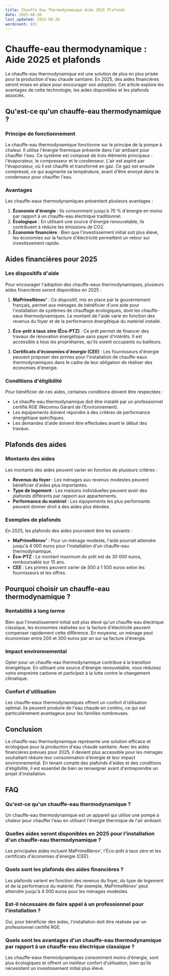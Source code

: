```yaml
---
title: Chauffe Eau Thermodynamique Aide 2025 Plafonds
date: 2025-08-20
last_updated: 2025-08-20
wordcount: 831
---
```


# Chauffe-eau thermodynamique : Aide 2025 et plafonds

Le chauffe-eau thermodynamique est une solution de plus en plus prisée pour la production d'eau chaude sanitaire. En 2025, des aides financières seront mises en place pour encourager son adoption. Cet article explore les avantages de cette technologie, les aides disponibles et les plafonds associés.

## Qu'est-ce qu'un chauffe-eau thermodynamique ?

### Principe de fonctionnement

Le chauffe-eau thermodynamique fonctionne sur le principe de la pompe à chaleur. Il utilise l'énergie thermique présente dans l'air ambiant pour chauffer l'eau. Ce système est composé de trois éléments principaux : l'évaporateur, le compresseur et le condenseur. L'air est aspiré par l'évaporateur, où il est chauffé et transformé en gaz. Ce gaz est ensuite compressé, ce qui augmente sa température, avant d'être envoyé dans le condenseur pour chauffer l'eau.

### Avantages

Les chauffe-eaux thermodynamiques présentent plusieurs avantages :

1. **Économie d'énergie** : Ils consomment jusqu'à 70 % d'énergie en moins par rapport à un chauffe-eau électrique traditionnel.
2. **Écologique** : En utilisant une source d'énergie renouvelable, ils contribuent à réduire les émissions de CO2.
3. **Économie financière** : Bien que l'investissement initial soit plus élevé, les économies sur la facture d'électricité permettent un retour sur investissement rapide.

## Aides financières pour 2025

### Les dispositifs d'aide

Pour encourager l'adoption des chauffe-eaux thermodynamiques, plusieurs aides financières seront disponibles en 2025 :

1. **MaPrimeRénov'** : Ce dispositif, mis en place par le gouvernement français, permet aux ménages de bénéficier d'une aide pour l'installation de systèmes de chauffage écologiques, dont les chauffe-eaux thermodynamiques. Le montant de l'aide varie en fonction des revenus du foyer et de la performance énergétique du matériel installé.

2. **Éco-prêt à taux zéro (Éco-PTZ)** : Ce prêt permet de financer des travaux de rénovation énergétique sans payer d'intérêts. Il est accessible à tous les propriétaires, qu'ils soient occupants ou bailleurs.

3. **Certificats d'économies d'énergie (CEE)** : Les fournisseurs d'énergie peuvent proposer des primes pour l'installation de chauffe-eaux thermodynamiques dans le cadre de leur obligation de réaliser des économies d'énergie.

### Conditions d'éligibilité

Pour bénéficier de ces aides, certaines conditions doivent être respectées :

- Le chauffe-eau thermodynamique doit être installé par un professionnel certifié RGE (Reconnu Garant de l’Environnement).
- Les équipements doivent répondre à des critères de performance énergétique spécifiques.
- Les demandes d'aide doivent être effectuées avant le début des travaux.

## Plafonds des aides

### Montants des aides

Les montants des aides peuvent varier en fonction de plusieurs critères :

- **Revenus du foyer** : Les ménages aux revenus modestes peuvent bénéficier d'aides plus importantes.
- **Type de logement** : Les maisons individuelles peuvent avoir des plafonds différents par rapport aux appartements.
- **Performance du matériel** : Les équipements les plus performants peuvent donner droit à des aides plus élevées.

### Exemples de plafonds

En 2025, les plafonds des aides pourraient être les suivants :

- **MaPrimeRénov'** : Pour un ménage modeste, l'aide pourrait atteindre jusqu'à 4 000 euros pour l'installation d'un chauffe-eau thermodynamique.
- **Éco-PTZ** : Le montant maximum du prêt est de 30 000 euros, remboursable sur 15 ans.
- **CEE** : Les primes peuvent varier de 500 à 1 500 euros selon les fournisseurs et les offres.

## Pourquoi choisir un chauffe-eau thermodynamique ?

### Rentabilité à long terme

Bien que l'investissement initial soit plus élevé qu'un chauffe-eau électrique classique, les économies réalisées sur la facture d'électricité peuvent compenser rapidement cette différence. En moyenne, un ménage peut économiser entre 200 et 300 euros par an sur sa facture d'énergie.

### Impact environnemental

Opter pour un chauffe-eau thermodynamique contribue à la transition énergétique. En utilisant une source d'énergie renouvelable, vous réduisez votre empreinte carbone et participez à la lutte contre le changement climatique.

### Confort d'utilisation

Les chauffe-eaux thermodynamiques offrent un confort d'utilisation optimal. Ils peuvent produire de l'eau chaude en continu, ce qui est particulièrement avantageux pour les familles nombreuses.

## Conclusion

Le chauffe-eau thermodynamique représente une solution efficace et écologique pour la production d'eau chaude sanitaire. Avec les aides financières prévues pour 2025, il devient plus accessible pour les ménages souhaitant réduire leur consommation d'énergie et leur impact environnemental. En tenant compte des plafonds d'aides et des conditions d'éligibilité, il est essentiel de bien se renseigner avant d'entreprendre un projet d'installation.

## FAQ

### Qu'est-ce qu'un chauffe-eau thermodynamique ?

Un chauffe-eau thermodynamique est un appareil qui utilise une pompe à chaleur pour chauffer l'eau en utilisant l'énergie thermique de l'air ambiant.

### Quelles aides seront disponibles en 2025 pour l'installation d'un chauffe-eau thermodynamique ?

Les principales aides incluent MaPrimeRénov', l'Éco-prêt à taux zéro et les certificats d'économies d'énergie (CEE).

### Quels sont les plafonds des aides financières ?

Les plafonds varient en fonction des revenus du foyer, du type de logement et de la performance du matériel. Par exemple, MaPrimeRénov' peut atteindre jusqu'à 4 000 euros pour les ménages modestes.

### Est-il nécessaire de faire appel à un professionnel pour l'installation ?

Oui, pour bénéficier des aides, l'installation doit être réalisée par un professionnel certifié RGE.

### Quels sont les avantages d'un chauffe-eau thermodynamique par rapport à un chauffe-eau électrique classique ?

Les chauffe-eaux thermodynamiques consomment moins d'énergie, sont plus écologiques et offrent un meilleur confort d'utilisation, bien qu'ils nécessitent un investissement initial plus élevé.